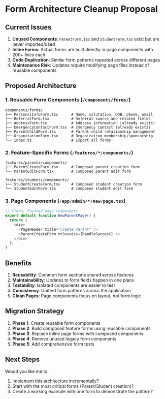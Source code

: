# Form Architecture Cleanup Proposal

## Current Issues
1. **Unused Components**: `ParentForm.tsx` and `StudentForm.tsx` exist but are never imported/used
2. **Inline Forms**: Actual forms are built directly in page components with 200+ lines each
3. **Code Duplication**: Similar form patterns repeated across different pages
4. **Maintenance Risk**: Updates require modifying page files instead of reusable components

## Proposed Architecture

### 1. **Reusable Form Components** (`/components/forms/`)
```
components/forms/
├── PersonalInfoForm.tsx      # Name, salutation, DOB, phone, email
├── ReferralForm.tsx          # Referral source and related fields  
├── AddressForm.tsx           # Address information (already exists)
├── EmergencyContactForm.tsx  # Emergency contact (already exists)
├── ParentChildForm.tsx       # Parent-child relationship management
├── OrganizationForm.tsx      # Organization membership/sponsorship
└── index.ts                  # Export all forms
```

### 2. **Feature-Specific Forms** (`/features/*/components/`)
```
features/parents/components/
├── ParentCreateForm.tsx      # Composed parent creation form
└── ParentEditForm.tsx        # Composed parent edit form

features/students/components/
├── StudentCreateForm.tsx     # Composed student creation form  
└── StudentEditForm.tsx       # Composed student edit form
```

### 3. **Page Components** (`/app/admin/*/new/page.tsx`)
```typescript
// Clean, focused page components
export default function NewParentPage() {
  return (
    <div>
      <PageHeader title="Create Parent" />
      <ParentCreateForm onSuccess={handleSuccess} />
    </div>
  );
}
```

## Benefits
1. **Reusability**: Common form sections shared across features
2. **Maintainability**: Updates to form fields happen in one place
3. **Testability**: Isolated components are easier to test
4. **Consistency**: Unified form patterns across the application
5. **Clean Pages**: Page components focus on layout, not form logic

## Migration Strategy
1. **Phase 1**: Create reusable form components
2. **Phase 2**: Build composed feature forms using reusable components
3. **Phase 3**: Replace inline page forms with composed components
4. **Phase 4**: Remove unused legacy form components
5. **Phase 5**: Add comprehensive form tests

## Next Steps
Would you like me to:
1. Implement this architecture incrementally?
2. Start with the most critical forms (Parent/Student creation)?
3. Create a working example with one form to demonstrate the pattern?